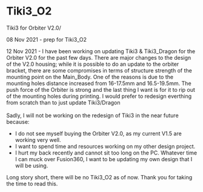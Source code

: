 # Tiki3_O2
Tiki3 for Orbiter V2.0/

08 Nov 2021 - prep for Tiki3_O2

12 Nov 2021 - I have been working on updating Tiki3 & Tiki3_Dragon for the Orbiter V2.0 for the past few days. There are major changes to the design of the V2.0 housing; while it is possible to do an update to the orbiter bracket, there are some compromises in terms of structure strength of the mounting point on the Main_Body. One of the reasons is due to the mounting holes distance increased from 16-17.5mm and 16.5-19.5mm. The push force of the Orbiter is strong and the last thing I want is for it to rip out of the mounting holes during printing. I would prefer to redesign everthing from scratch than to just update Tiki3/Dragon
\
\
Sadly, I will not be working on the redesign of Tiki3 in the near future because:
- I do not see myself buying the Orbiter V2.0, as my current V1.5 are working very well. 
- I want to spend time and resources working on my other design project. 
- I hurt my back recently and cannot sit too long on the PC. Whatever time I can muck over Fusion360, I want to be updating my own design that I will be using. 

Long story short, there will be no Tiki3_O2 as of now. Thank you for taking the time to read this. 
